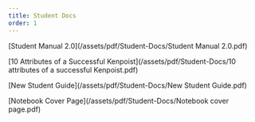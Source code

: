```yaml
---
title: Student Docs
order: 1
---
```



[Student Manual 2.0](/assets/pdf/Student-Docs/Student Manual 2.0.pdf)

[10 Attributes of a Successful Kenpoist](/assets/pdf/Student-Docs/10 attributes of a successful Kenpoist.pdf)

[New Student Guide](/assets/pdf/Student-Docs/New Student Guide.pdf)

[Notebook Cover Page](/assets/pdf/Student-Docs/Notebook cover page.pdf)